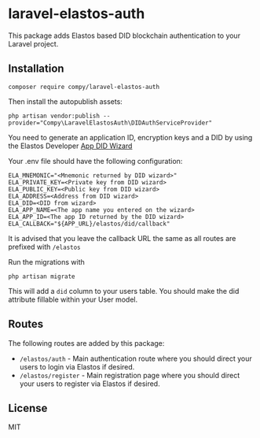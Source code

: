 # laravel-elastos-auth
This package adds Elastos based DID blockchain authentication to your Laravel project.

## Installation
`composer require compy/laravel-elastos-auth`

Then install the autopublish assets:

`php artisan vendor:publish --provider="Compy\LaravelElastosAuth\DIDAuthServiceProvider"`

You need to generate an application ID, encryption keys and a DID by using the Elastos Developer [App DID Wizard](https://elastos.academy/did-wizard)

Your .env file should have the following configuration:
```
ELA_MNEMONIC="<Mnemonic returned by DID wizard>"
ELA_PRIVATE_KEY=<Private key from DID wizard>
ELA_PUBLIC_KEY=<Public key from DID wizard>
ELA_ADDRESS=<Address from DID wizard>
ELA_DID=<DID from wizard>
ELA_APP_NAME=<The app name you entered on the wizard>
ELA_APP_ID=<The app ID returned by the DID wizard>
ELA_CALLBACK="${APP_URL}/elastos/did/callback"
```

It is advised that you leave the callback URL the same as all routes are prefixed with `/elastos`

Run the migrations with

`php artisan migrate`

This will add a `did` column to your users table. You should make the did attribute fillable within your User model.

## Routes
The following routes are added by this package:
* `/elastos/auth` - Main authentication route where you should direct your users to login via Elastos if desired.
* `/elastos/register` - Main registration page where you should direct your users to register via Elastos if desired.

## License
MIT
